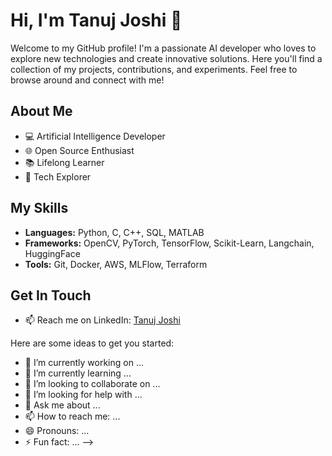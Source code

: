 
# Hi, I'm Tanuj Joshi 👋

Welcome to my GitHub profile! I'm a passionate AI developer who loves to explore new technologies and create innovative solutions. Here you'll find a collection of my projects, contributions, and experiments. Feel free to browse around and connect with me!

## About Me
- 💻 Artificial Intelligence Developer
- 🌐 Open Source Enthusiast
- 📚 Lifelong Learner
- 🚀 Tech Explorer

## My Skills
- **Languages:** Python, C, C++, SQL, MATLAB
- **Frameworks:** OpenCV, PyTorch, TensorFlow, Scikit-Learn, Langchain, HuggingFace
- **Tools:** Git, Docker, AWS, MLFlow, Terraform 

## Get In Touch
- 📫 Reach me on LinkedIn: [Tanuj Joshi](https://www.linkedin.com/in/tanuj-joshi-22668995/)


Here are some ideas to get you started:

- 🔭 I’m currently working on ...
- 🌱 I’m currently learning ...
- 👯 I’m looking to collaborate on ...
- 🤔 I’m looking for help with ...
- 💬 Ask me about ...
- 📫 How to reach me: ...
- 😄 Pronouns: ...
- ⚡ Fun fact: ...
-->

